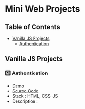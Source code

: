 # Mini Web Projects

## Table of Contents
- [Vanilla JS Projects](#vjsp)
   - [Authentication](#vjspa)






## Vanilla JS Projects <a id="vjsp"></a>

### 1️⃣ Authentication <a id="vjmpa"></a>
- [Demo](#vjspa)
- [Source Code](#sdjfl)
- Stack : HTML, CSS, JS
- Description : 
